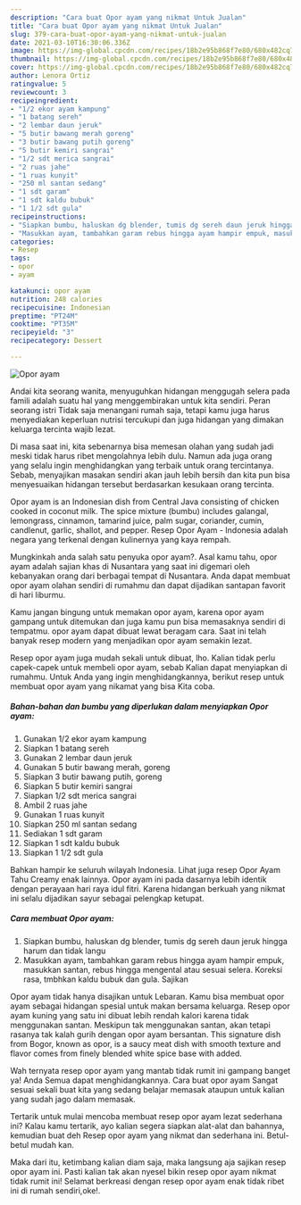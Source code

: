 ```yaml
---
description: "Cara buat Opor ayam yang nikmat Untuk Jualan"
title: "Cara buat Opor ayam yang nikmat Untuk Jualan"
slug: 379-cara-buat-opor-ayam-yang-nikmat-untuk-jualan
date: 2021-03-10T16:30:06.336Z
image: https://img-global.cpcdn.com/recipes/18b2e95b868f7e80/680x482cq70/opor-ayam-foto-resep-utama.jpg
thumbnail: https://img-global.cpcdn.com/recipes/18b2e95b868f7e80/680x482cq70/opor-ayam-foto-resep-utama.jpg
cover: https://img-global.cpcdn.com/recipes/18b2e95b868f7e80/680x482cq70/opor-ayam-foto-resep-utama.jpg
author: Lenora Ortiz
ratingvalue: 5
reviewcount: 3
recipeingredient:
- "1/2 ekor ayam kampung"
- "1 batang sereh"
- "2 lembar daun jeruk"
- "5 butir bawang merah goreng"
- "3 butir bawang putih goreng"
- "5 butir kemiri sangrai"
- "1/2 sdt merica sangrai"
- "2 ruas jahe"
- "1 ruas kunyit"
- "250 ml santan sedang"
- "1 sdt garam"
- "1 sdt kaldu bubuk"
- "1 1/2 sdt gula"
recipeinstructions:
- "Siapkan bumbu, haluskan dg blender, tumis dg sereh daun jeruk hingga harum dan tidak langu"
- "Masukkan ayam, tambahkan garam rebus hingga ayam hampir empuk, masukkan santan, rebus hingga mengental atau sesuai selera. Koreksi rasa, tmbhkan kaldu bubuk dan gula. Sajikan"
categories:
- Resep
tags:
- opor
- ayam

katakunci: opor ayam 
nutrition: 248 calories
recipecuisine: Indonesian
preptime: "PT24M"
cooktime: "PT35M"
recipeyield: "3"
recipecategory: Dessert

---
```



![Opor ayam](https://img-global.cpcdn.com/recipes/18b2e95b868f7e80/680x482cq70/opor-ayam-foto-resep-utama.jpg)

Andai kita seorang wanita, menyuguhkan hidangan menggugah selera pada famili adalah suatu hal yang menggembirakan untuk kita sendiri. Peran seorang istri Tidak saja menangani rumah saja, tetapi kamu juga harus menyediakan keperluan nutrisi tercukupi dan juga hidangan yang dimakan keluarga tercinta wajib lezat.

Di masa  saat ini, kita sebenarnya bisa memesan olahan yang sudah jadi meski tidak harus ribet mengolahnya lebih dulu. Namun ada juga orang yang selalu ingin menghidangkan yang terbaik untuk orang tercintanya. Sebab, menyajikan masakan sendiri akan jauh lebih bersih dan kita pun bisa menyesuaikan hidangan tersebut berdasarkan kesukaan orang tercinta. 

Opor ayam is an Indonesian dish from Central Java consisting of chicken cooked in coconut milk. The spice mixture (bumbu) includes galangal, lemongrass, cinnamon, tamarind juice, palm sugar, coriander, cumin, candlenut, garlic, shallot, and pepper. Resep Opor Ayam - Indonesia adalah negara yang terkenal dengan kulinernya yang kaya rempah.

Mungkinkah anda salah satu penyuka opor ayam?. Asal kamu tahu, opor ayam adalah sajian khas di Nusantara yang saat ini digemari oleh kebanyakan orang dari berbagai tempat di Nusantara. Anda dapat membuat opor ayam olahan sendiri di rumahmu dan dapat dijadikan santapan favorit di hari liburmu.

Kamu jangan bingung untuk memakan opor ayam, karena opor ayam gampang untuk ditemukan dan juga kamu pun bisa memasaknya sendiri di tempatmu. opor ayam dapat dibuat lewat beragam cara. Saat ini telah banyak resep modern yang menjadikan opor ayam semakin lezat.

Resep opor ayam juga mudah sekali untuk dibuat, lho. Kalian tidak perlu capek-capek untuk membeli opor ayam, sebab Kalian dapat menyiapkan di rumahmu. Untuk Anda yang ingin menghidangkannya, berikut resep untuk membuat opor ayam yang nikamat yang bisa Kita coba.

<!--inarticleads1-->

##### Bahan-bahan dan bumbu yang diperlukan dalam menyiapkan Opor ayam:

1. Gunakan 1/2 ekor ayam kampung
1. Siapkan 1 batang sereh
1. Gunakan 2 lembar daun jeruk
1. Gunakan 5 butir bawang merah, goreng
1. Siapkan 3 butir bawang putih, goreng
1. Siapkan 5 butir kemiri sangrai
1. Siapkan 1/2 sdt merica sangrai
1. Ambil 2 ruas jahe
1. Gunakan 1 ruas kunyit
1. Siapkan 250 ml santan sedang
1. Sediakan 1 sdt garam
1. Siapkan 1 sdt kaldu bubuk
1. Siapkan 1 1/2 sdt gula


Bahkan hampir ke seluruh wilayah Indonesia. Lihat juga resep Opor Ayam Tahu Creamy enak lainnya. Opor ayam ini pada dasarnya lebih identik dengan perayaan hari raya idul fitri. Karena hidangan berkuah yang nikmat ini selalu dijadikan sayur sebagai pelengkap ketupat. 

<!--inarticleads2-->

##### Cara membuat Opor ayam:

1. Siapkan bumbu, haluskan dg blender, tumis dg sereh daun jeruk hingga harum dan tidak langu
1. Masukkan ayam, tambahkan garam rebus hingga ayam hampir empuk, masukkan santan, rebus hingga mengental atau sesuai selera. Koreksi rasa, tmbhkan kaldu bubuk dan gula. Sajikan


Opor ayam tidak hanya disajikan untuk Lebaran. Kamu bisa membuat opor ayam sebagai hidangan spesial untuk makan bersama keluarga. Resep opor ayam kuning yang satu ini dibuat lebih rendah kalori karena tidak menggunakan santan. Meskipun tak menggunakan santan, akan tetapi rasanya tak kalah gurih dengan opor ayam bersantan. This signature dish from Bogor, known as opor, is a saucy meat dish with smooth texture and flavor comes from finely blended white spice base with added. 

Wah ternyata resep opor ayam yang mantab tidak rumit ini gampang banget ya! Anda Semua dapat menghidangkannya. Cara buat opor ayam Sangat sesuai sekali buat kita yang sedang belajar memasak ataupun untuk kalian yang sudah jago dalam memasak.

Tertarik untuk mulai mencoba membuat resep opor ayam lezat sederhana ini? Kalau kamu tertarik, ayo kalian segera siapkan alat-alat dan bahannya, kemudian buat deh Resep opor ayam yang nikmat dan sederhana ini. Betul-betul mudah kan. 

Maka dari itu, ketimbang kalian diam saja, maka langsung aja sajikan resep opor ayam ini. Pasti kalian tak akan nyesel bikin resep opor ayam nikmat tidak rumit ini! Selamat berkreasi dengan resep opor ayam enak tidak ribet ini di rumah sendiri,oke!.

